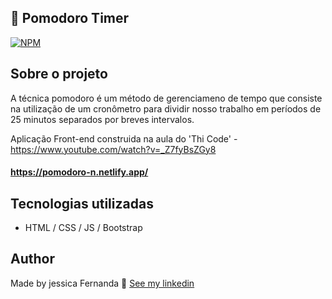 
## 🍅 Pomodoro Timer
[![NPM](https://img.shields.io/npm/l/react)](https://github.com/nandajfa/pomodoro_timer/blob/main/LICENSE) 

## Sobre o projeto

A técnica pomodoro é um método de gerenciameno de tempo que consiste na utilização de um cronômetro para dividir nosso trabalho 
em períodos de 25 minutos separados por breves intervalos. 

Aplicação Front-end construida na aula do 'Thi Code' - https://www.youtube.com/watch?v=_Z7fyBsZGy8

#### https://pomodoro-n.netlify.app/

## Tecnologias utilizadas

- HTML / CSS / JS / Bootstrap

## Author

Made by jessica Fernanda 👋 [See my linkedin](https://www.linkedin.com/in/jessica-fernanda-106651205)
